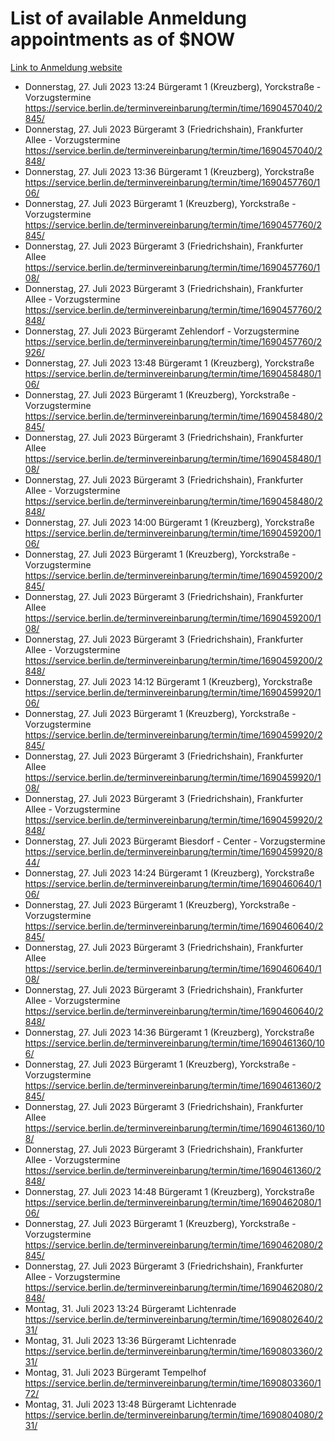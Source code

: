# List of available Anmeldung appointments as of $NOW
[Link to Anmeldung website](https://service.berlin.de/terminvereinbarung/termin/tag.php?termin=1&anliegen[]=120686&dienstleisterlist=122210,122217,327316,122219,327312,122227,327314,122231,327346,122243,327348,122254,122252,329742,122260,329745,122262,329748,122271,327278,122273,327274,122277,327276,330436,122280,327294,122282,327290,122284,327292,122291,327270,122285,327266,122286,327264,122296,327268,150230,329760,122297,327286,122294,327284,122312,329763,122314,329775,122304,327330,122311,327334,122309,327332,317869,122281,327352,122279,329772,122283,122276,327324,122274,327326,122267,329766,122246,327318,122251,327320,122257,327322,122208,327298,122226,327300&herkunft=http%3A%2F%2Fservice.berlin.de%2Fdienstleistung%2F120686%2F)
- Donnerstag, 27. Juli 2023 13:24 Bürgeramt 1 (Kreuzberg), Yorckstraße - Vorzugstermine https://service.berlin.de/terminvereinbarung/termin/time/1690457040/2845/
- Donnerstag, 27. Juli 2023  Bürgeramt 3 (Friedrichshain), Frankfurter Allee - Vorzugstermine https://service.berlin.de/terminvereinbarung/termin/time/1690457040/2848/
- Donnerstag, 27. Juli 2023 13:36 Bürgeramt 1 (Kreuzberg), Yorckstraße https://service.berlin.de/terminvereinbarung/termin/time/1690457760/106/
- Donnerstag, 27. Juli 2023  Bürgeramt 1 (Kreuzberg), Yorckstraße - Vorzugstermine https://service.berlin.de/terminvereinbarung/termin/time/1690457760/2845/
- Donnerstag, 27. Juli 2023  Bürgeramt 3 (Friedrichshain), Frankfurter Allee https://service.berlin.de/terminvereinbarung/termin/time/1690457760/108/
- Donnerstag, 27. Juli 2023  Bürgeramt 3 (Friedrichshain), Frankfurter Allee - Vorzugstermine https://service.berlin.de/terminvereinbarung/termin/time/1690457760/2848/
- Donnerstag, 27. Juli 2023  Bürgeramt Zehlendorf - Vorzugstermine https://service.berlin.de/terminvereinbarung/termin/time/1690457760/2926/
- Donnerstag, 27. Juli 2023 13:48 Bürgeramt 1 (Kreuzberg), Yorckstraße https://service.berlin.de/terminvereinbarung/termin/time/1690458480/106/
- Donnerstag, 27. Juli 2023  Bürgeramt 1 (Kreuzberg), Yorckstraße - Vorzugstermine https://service.berlin.de/terminvereinbarung/termin/time/1690458480/2845/
- Donnerstag, 27. Juli 2023  Bürgeramt 3 (Friedrichshain), Frankfurter Allee https://service.berlin.de/terminvereinbarung/termin/time/1690458480/108/
- Donnerstag, 27. Juli 2023  Bürgeramt 3 (Friedrichshain), Frankfurter Allee - Vorzugstermine https://service.berlin.de/terminvereinbarung/termin/time/1690458480/2848/
- Donnerstag, 27. Juli 2023 14:00 Bürgeramt 1 (Kreuzberg), Yorckstraße https://service.berlin.de/terminvereinbarung/termin/time/1690459200/106/
- Donnerstag, 27. Juli 2023  Bürgeramt 1 (Kreuzberg), Yorckstraße - Vorzugstermine https://service.berlin.de/terminvereinbarung/termin/time/1690459200/2845/
- Donnerstag, 27. Juli 2023  Bürgeramt 3 (Friedrichshain), Frankfurter Allee https://service.berlin.de/terminvereinbarung/termin/time/1690459200/108/
- Donnerstag, 27. Juli 2023  Bürgeramt 3 (Friedrichshain), Frankfurter Allee - Vorzugstermine https://service.berlin.de/terminvereinbarung/termin/time/1690459200/2848/
- Donnerstag, 27. Juli 2023 14:12 Bürgeramt 1 (Kreuzberg), Yorckstraße https://service.berlin.de/terminvereinbarung/termin/time/1690459920/106/
- Donnerstag, 27. Juli 2023  Bürgeramt 1 (Kreuzberg), Yorckstraße - Vorzugstermine https://service.berlin.de/terminvereinbarung/termin/time/1690459920/2845/
- Donnerstag, 27. Juli 2023  Bürgeramt 3 (Friedrichshain), Frankfurter Allee https://service.berlin.de/terminvereinbarung/termin/time/1690459920/108/
- Donnerstag, 27. Juli 2023  Bürgeramt 3 (Friedrichshain), Frankfurter Allee - Vorzugstermine https://service.berlin.de/terminvereinbarung/termin/time/1690459920/2848/
- Donnerstag, 27. Juli 2023  Bürgeramt Biesdorf - Center - Vorzugstermine https://service.berlin.de/terminvereinbarung/termin/time/1690459920/844/
- Donnerstag, 27. Juli 2023 14:24 Bürgeramt 1 (Kreuzberg), Yorckstraße https://service.berlin.de/terminvereinbarung/termin/time/1690460640/106/
- Donnerstag, 27. Juli 2023  Bürgeramt 1 (Kreuzberg), Yorckstraße - Vorzugstermine https://service.berlin.de/terminvereinbarung/termin/time/1690460640/2845/
- Donnerstag, 27. Juli 2023  Bürgeramt 3 (Friedrichshain), Frankfurter Allee https://service.berlin.de/terminvereinbarung/termin/time/1690460640/108/
- Donnerstag, 27. Juli 2023  Bürgeramt 3 (Friedrichshain), Frankfurter Allee - Vorzugstermine https://service.berlin.de/terminvereinbarung/termin/time/1690460640/2848/
- Donnerstag, 27. Juli 2023 14:36 Bürgeramt 1 (Kreuzberg), Yorckstraße https://service.berlin.de/terminvereinbarung/termin/time/1690461360/106/
- Donnerstag, 27. Juli 2023  Bürgeramt 1 (Kreuzberg), Yorckstraße - Vorzugstermine https://service.berlin.de/terminvereinbarung/termin/time/1690461360/2845/
- Donnerstag, 27. Juli 2023  Bürgeramt 3 (Friedrichshain), Frankfurter Allee https://service.berlin.de/terminvereinbarung/termin/time/1690461360/108/
- Donnerstag, 27. Juli 2023  Bürgeramt 3 (Friedrichshain), Frankfurter Allee - Vorzugstermine https://service.berlin.de/terminvereinbarung/termin/time/1690461360/2848/
- Donnerstag, 27. Juli 2023 14:48 Bürgeramt 1 (Kreuzberg), Yorckstraße https://service.berlin.de/terminvereinbarung/termin/time/1690462080/106/
- Donnerstag, 27. Juli 2023  Bürgeramt 1 (Kreuzberg), Yorckstraße - Vorzugstermine https://service.berlin.de/terminvereinbarung/termin/time/1690462080/2845/
- Donnerstag, 27. Juli 2023  Bürgeramt 3 (Friedrichshain), Frankfurter Allee - Vorzugstermine https://service.berlin.de/terminvereinbarung/termin/time/1690462080/2848/
- Montag, 31. Juli 2023 13:24 Bürgeramt Lichtenrade https://service.berlin.de/terminvereinbarung/termin/time/1690802640/231/
- Montag, 31. Juli 2023 13:36 Bürgeramt Lichtenrade https://service.berlin.de/terminvereinbarung/termin/time/1690803360/231/
- Montag, 31. Juli 2023  Bürgeramt Tempelhof https://service.berlin.de/terminvereinbarung/termin/time/1690803360/172/
- Montag, 31. Juli 2023 13:48 Bürgeramt Lichtenrade https://service.berlin.de/terminvereinbarung/termin/time/1690804080/231/
